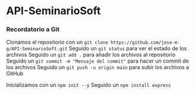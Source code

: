 # API-SeminarioSoft
### Recordatorio a Git
Clonamos el repositorio con un `git clone https://github.com/jose-m-g/API-SeminarioSoft.git`
Seguido un `git status` para ver el estado de los archivos
Seguido un `git add .` para añadir los archivos al repositorio
Seguido un `git commit -m "Mensaje del commit"` para hacer un commit de los archivos
Seguido un `git push -u origin main` para subir los archivos a GitHub

Inicializamos con un  `npm init --y`
Seguido un `npm install express`


